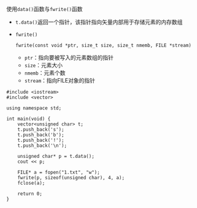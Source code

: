 使用`data()`函数与`fwrite()`函数

- `t.data()`返回一个指针，该指针指向矢量内部用于存储元素的内存数组

- `fwrite()`

  `fwrite(const void *ptr, size_t size, size_t nmemb, FILE *stream)`

  - `ptr`：指向要被写入的元素数组的指针
  - `size`：元素大小
  - `nmemb`：元素个数
  - `stream`：指向FILE对象的指针

```
#include <iostream>
#include <vector>

using namespace std;

int main(void) {
    vector<unsigned char> t;
    t.push_back('s');
    t.push_back('b');
    t.push_back('!');
    t.push_back('\n');

    unsigned char* p = t.data();
    cout << p;

    FILE* a = fopen("1.txt", "w");
    fwrite(p, sizeof(unsigned char), 4, a);
    fclose(a);

    return 0;
}
```

